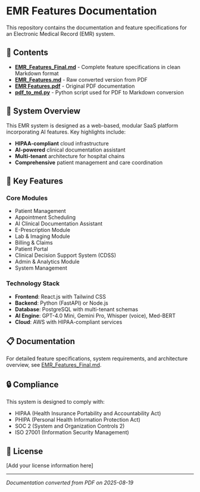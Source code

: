 # EMR Features Documentation

This repository contains the documentation and feature specifications for an Electronic Medical Record (EMR) system.

## 📁 Contents

- **[EMR_Features_Final.md](EMR_Features_Final.md)** - Complete feature specifications in clean Markdown format
- **[EMR_Features.md](EMR_Features.md)** - Raw converted version from PDF
- **[EMR Features.pdf](EMR%20Features.pdf)** - Original PDF documentation
- **[pdf_to_md.py](pdf_to_md.py)** - Python script used for PDF to Markdown conversion

## 🏥 System Overview

This EMR system is designed as a web-based, modular SaaS platform incorporating AI features. Key highlights include:

- **HIPAA-compliant** cloud infrastructure
- **AI-powered** clinical documentation assistant
- **Multi-tenant** architecture for hospital chains
- **Comprehensive** patient management and care coordination

## 🚀 Key Features

### Core Modules
- Patient Management
- Appointment Scheduling
- AI Clinical Documentation Assistant
- E-Prescription Module
- Lab & Imaging Module
- Billing & Claims
- Patient Portal
- Clinical Decision Support System (CDSS)
- Admin & Analytics Module
- System Management

### Technology Stack
- **Frontend**: React.js with Tailwind CSS
- **Backend**: Python (FastAPI) or Node.js
- **Database**: PostgreSQL with multi-tenant schemas
- **AI Engine**: GPT-4.0 Mini, Gemini Pro, Whisper (voice), Med-BERT
- **Cloud**: AWS with HIPAA-compliant services

## 📋 Documentation

For detailed feature specifications, system requirements, and architecture overview, see [EMR_Features_Final.md](EMR_Features_Final.md).

## 🔒 Compliance

This system is designed to comply with:
- HIPAA (Health Insurance Portability and Accountability Act)
- PHIPA (Personal Health Information Protection Act)
- SOC 2 (System and Organization Controls 2)
- ISO 27001 (Information Security Management)

## 📝 License

[Add your license information here]

---

*Documentation converted from PDF on 2025-08-19*
